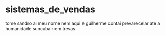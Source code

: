 # sistemas_de_vendas
 tome sandro ai meu nome nem aqui e guilherme contai prevarecelar ate a humanidade suncubair em trevas
